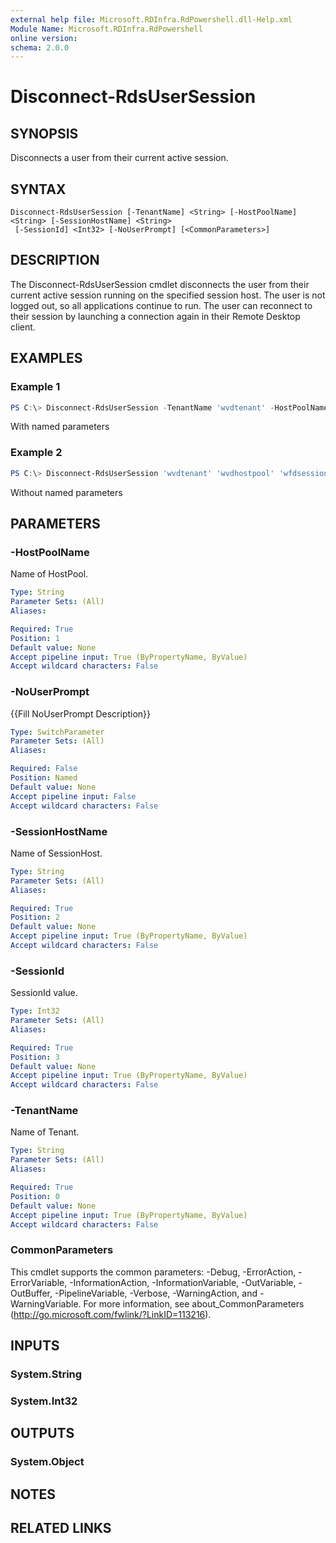 ```yaml
---
external help file: Microsoft.RDInfra.RdPowershell.dll-Help.xml
Module Name: Microsoft.RDInfra.RdPowershell
online version:
schema: 2.0.0
---
```


# Disconnect-RdsUserSession

## SYNOPSIS
Disconnects a user from their current active session. 

## SYNTAX

```
Disconnect-RdsUserSession [-TenantName] <String> [-HostPoolName] <String> [-SessionHostName] <String>
 [-SessionId] <Int32> [-NoUserPrompt] [<CommonParameters>]
```

## DESCRIPTION
The Disconnect-RdsUserSession cmdlet disconnects the user from their current active session running on the specified session host. The user is not logged out, so all applications continue to run. The user can reconnect to their session by launching a connection again in their Remote Desktop client.

## EXAMPLES

### Example 1
```powershell
PS C:\> Disconnect-RdsUserSession -TenantName 'wvdtenant' -HostPoolName 'wvdhostpool' -SessionHostName 'wfdsessionhost' -SessionId 1
```

With named parameters

### Example 2
```powershell
PS C:\> Disconnect-RdsUserSession 'wvdtenant' 'wvdhostpool' 'wfdsessionhost' 1
```

Without named parameters

## PARAMETERS

### -HostPoolName
Name of HostPool.

```yaml
Type: String
Parameter Sets: (All)
Aliases:

Required: True
Position: 1
Default value: None
Accept pipeline input: True (ByPropertyName, ByValue)
Accept wildcard characters: False
```

### -NoUserPrompt
{{Fill NoUserPrompt Description}}

```yaml
Type: SwitchParameter
Parameter Sets: (All)
Aliases:

Required: False
Position: Named
Default value: None
Accept pipeline input: False
Accept wildcard characters: False
```

### -SessionHostName
Name of SessionHost.

```yaml
Type: String
Parameter Sets: (All)
Aliases:

Required: True
Position: 2
Default value: None
Accept pipeline input: True (ByPropertyName, ByValue)
Accept wildcard characters: False
```

### -SessionId
SessionId value.

```yaml
Type: Int32
Parameter Sets: (All)
Aliases:

Required: True
Position: 3
Default value: None
Accept pipeline input: True (ByPropertyName, ByValue)
Accept wildcard characters: False
```

### -TenantName
Name of Tenant.

```yaml
Type: String
Parameter Sets: (All)
Aliases:

Required: True
Position: 0
Default value: None
Accept pipeline input: True (ByPropertyName, ByValue)
Accept wildcard characters: False
```

### CommonParameters
This cmdlet supports the common parameters: -Debug, -ErrorAction, -ErrorVariable, -InformationAction, -InformationVariable, -OutVariable, -OutBuffer, -PipelineVariable, -Verbose, -WarningAction, and -WarningVariable. For more information, see about_CommonParameters (http://go.microsoft.com/fwlink/?LinkID=113216).

## INPUTS

### System.String

### System.Int32

## OUTPUTS

### System.Object
## NOTES

## RELATED LINKS

